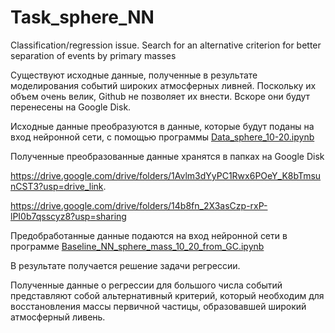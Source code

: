 # Task_sphere_NN
Classification/regression issue. Search for an alternative criterion for better separation of events by primary masses

Существуют исходные данные, полученные в результате моделирования событий широких атмосферных ливней. Поскольку их объем очень велик, Github не позволяет их внести. Вскоре они будут перенесены на Google Disk.

Исходные данные преобразуются в данные, которые будут поданы на вход нейронной сети, с помощью программы [Data_sphere_10-20.ipynb](https://github.com/Vetselet/Task_sphere_NN/blob/main/Data_sphere_10-20.ipynb)

Полученные преобразованные данные хранятся в папках на Google Disk

https://drive.google.com/drive/folders/1Avlm3dYyPC1Rwx6POeY_K8bTmsunCST3?usp=drive_link. 

https://drive.google.com/drive/folders/14b8fn_2X3asCzp-rxP-lPI0b7qsscyz8?usp=sharing

Предобработанные данные подаются на вход нейронной сети в программе [Baseline_NN_sphere_mass_10_20_from_GC.ipynb](https://github.com/Vetselet/Task_sphere_NN/blob/main/Baseline_NN_sphere_mass_10_20_from_GC.ipynb)

В результате получается решение задачи регрессии.

Полученные данные о регрессии для большого числа событий представляют собой альтернативный критерий, который необходим для восстановления массы первичной частицы, образовавшей широкий атмосферный ливень.

